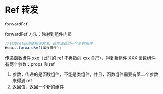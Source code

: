 # Ref 转发

forwardRef

forwardRef 方法：映射到组件内部

```js
//转发ref必须使用该方法，该方法返回一个新的组件
React.forwardRef(函数组件);
```

传递函数组件 xxx（此时的 ref 不再指向 xxx 自己），得到新组件 XXX
函数组件有两个参数：props 和 ref

1. 参数，传递的是函数组件，不能是类组件，并且，函数组件需要有第二个参数来得到 ref
2. 返回值，返回一个新的组件
